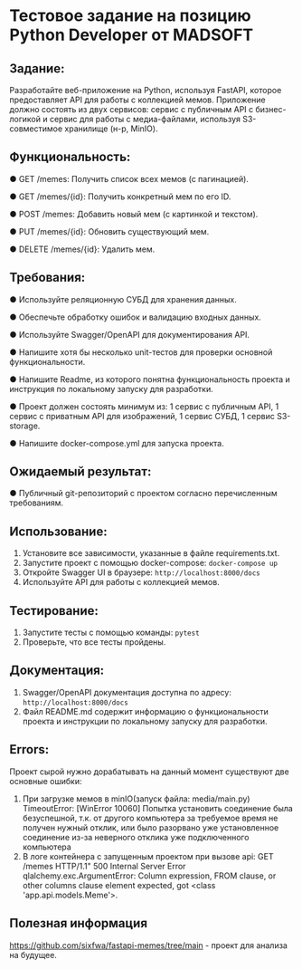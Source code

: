 # Тестовое задание на позицию Python Developer от MADSOFT
## Задание:

Разработайте веб-приложение на Python, используя FastAPI, которое предоставляет API для работы с коллекцией мемов.
Приложение должно состоять из двух сервисов: сервис с публичным API с бизнес-логикой и сервис для работы с
медиа-файлами, используя S3-совместимое хранилище (н-р, MinIO).

## Функциональность:

●  GET /memes: Получить список всех мемов (с пагинацией).

●  GET /memes/{id}: Получить конкретный мем по его ID.

●  POST /memes: Добавить новый мем (с картинкой и текстом).

●  PUT /memes/{id}: Обновить существующий мем.

●  DELETE /memes/{id}: Удалить мем.

## Требования:

●  Используйте реляционную СУБД для хранения данных.

●  Обеспечьте обработку ошибок и валидацию входных данных.

●  Используйте Swagger/OpenAPI для документирования API.

●  Напишите хотя бы несколько unit-тестов для проверки основной функциональности.

●  Напишите Readme, из которого понятна функциональность проекта и инструкция по локальному запуску для разработки.

●  Проект должен состоять минимум из: 1 сервис с публичным API, 1 сервис с приватным API для изображений,
1 сервис СУБД, 1 сервис S3-storage.

●  Напишите docker-compose.yml для запуска проекта.


## Ожидаемый результат:

● Публичный git-репозиторий с проектом согласно перечисленным требованиям.

## Использование:

1. Установите все зависимости, указанные в файле requirements.txt.
2. Запустите проект с помощью docker-compose:
```docker-compose up```
3. Откройте Swagger UI в браузере:
```http://localhost:8000/docs```
4. Используйте API для работы с коллекцией мемов.

## Тестирование:

1. Запустите тесты с помощью команды:
```pytest```
2. Проверьте, что все тесты пройдены.

## Документация:

1. Swagger/OpenAPI документация доступна по адресу:
```http://localhost:8000/docs```
2. Файл README.md содержит информацию о функциональности проекта и инструкции по локальному запуску для разработки.

## Errors:

Проект сырой нужно дорабатывать на данный момент существуют две основные ошибки:
1. При загрузке мемов в minIO(запуск файла: media/main.py)
TimeoutError: [WinError 10060] Попытка установить соединение была безуспешной, т.к. от другого компьютера за требуемое 
время не получен нужный отклик, или было разорвано уже установленное соединение из-за неверного отклика уже 
подключенного компьютера
2. В логе контейнера с запущенным проектом при вызове api:
GET /memes HTTP/1.1" 500 Internal Server Error
qlalchemy.exc.ArgumentError: Column expression, FROM clause, or other columns clause element expected, 
got <class 'app.api.models.Meme'>.

## Полезная информация

https://github.com/sixfwa/fastapi-memes/tree/main - проект для анализа на будущее.